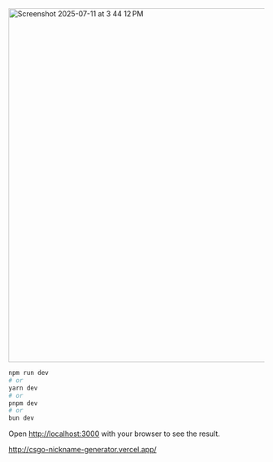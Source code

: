 <img width="581" height="696" alt="Screenshot 2025-07-11 at 3 44 12 PM" src="https://github.com/user-attachments/assets/89952163-9ec7-4c77-99b8-f61314fbb812" />

```bash
npm run dev
# or
yarn dev
# or
pnpm dev
# or
bun dev
```
Open [http://localhost:3000](http://localhost:3000) with your browser to see the result.

http://csgo-nickname-generator.vercel.app/
